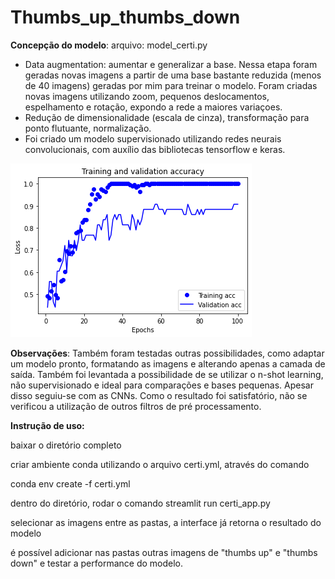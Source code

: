 # Thumbs_up_thumbs_down

**Concepção do modelo**:
arquivo: model_certi.py
* Data augmentation: aumentar e generalizar a base. Nessa etapa foram geradas novas imagens a partir de uma base bastante reduzida (menos de 40 imagens) geradas por mim para treinar o modelo. Foram criadas novas imagens utilizando zoom, pequenos deslocamentos, espelhamento e rotação, expondo a rede a maiores variaçoes.
* Redução de dimensionalidade (escala de cinza), transformação para ponto flutuante, normalização.
* Foi criado um modelo supervisionado utilizando redes neurais convolucionais, com auxílio das bibliotecas tensorflow e keras.

![alt text](https://github.com/leticiacechinel/Thumbs_up_thumbs_down/blob/master/CERTI_TESTE/certi.png)


**Observações**:
Também foram testadas outras possibilidades, como adaptar um modelo pronto, formatando as imagens e alterando apenas a camada de saída. Também foi levantada a possibilidade de se utilizar o n-shot learning, não supervisionado e ideal para comparações e bases pequenas. Apesar disso seguiu-se com as CNNs.
Como o resultado foi satisfatório, não se verificou a utilização de outros filtros de pré processamento.



**Instrução de uso:**

baixar o diretório completo

criar ambiente conda utilizando o arquivo certi.yml, através do comando

conda env create -f certi.yml

dentro do diretório, rodar o comando streamlit run certi_app.py

selecionar as imagens entre as pastas, a interface já retorna o resultado do modelo

é possível adicionar nas pastas outras imagens de "thumbs up" e "thumbs down" e testar a performance do modelo.
